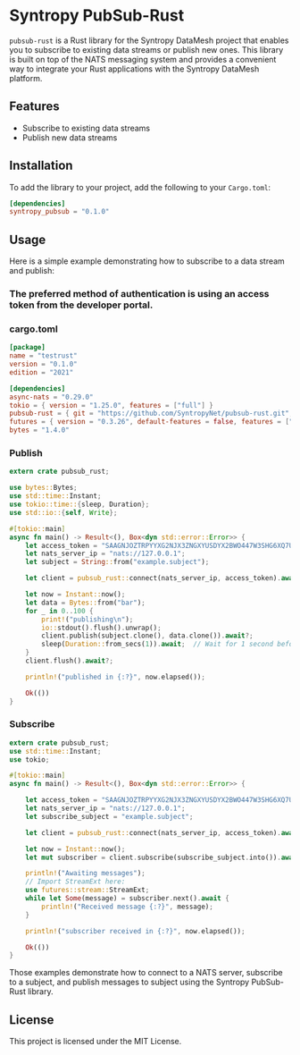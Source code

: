 # Syntropy PubSub-Rust

`pubsub-rust` is a Rust library for the Syntropy DataMesh project that enables you to subscribe to existing data streams or publish new ones. This library is built on top of the NATS messaging system and provides a convenient way to integrate your Rust applications with the Syntropy DataMesh platform.

## Features

- Subscribe to existing data streams
- Publish new data streams

## Installation

To add the library to your project, add the following to your `Cargo.toml`:

```toml
[dependencies]
syntropy_pubsub = "0.1.0"
```

## Usage
Here is a simple example demonstrating how to subscribe to a data stream and publish:

### The preferred method of authentication is using an access token from the developer portal.

### cargo.toml
```toml
[package]
name = "testrust"
version = "0.1.0"
edition = "2021"

[dependencies]
async-nats = "0.29.0"
tokio = { version = "1.25.0", features = ["full"] }
pubsub-rust = { git = "https://github.com/SyntropyNet/pubsub-rust.git", branch = "main" }
futures = { version = "0.3.26", default-features = false, features = ["std", "async-await"] }
bytes = "1.4.0"
```

### Publish
```rust
extern crate pubsub_rust;

use bytes::Bytes;
use std::time::Instant;
use tokio::time::{sleep, Duration};
use std::io::{self, Write};

#[tokio::main]
async fn main() -> Result<(), Box<dyn std::error::Error>> {
    let access_token = "SAAGNJOZTRPYYXG2NJX3ZNGXYUSDYX2BWO447W3SHG6XQ7U66RWHQ3JUXM";
    let nats_server_ip = "nats://127.0.0.1";
    let subject = String::from("example.subject");

    let client = pubsub_rust::connect(nats_server_ip, access_token).await?;

    let now = Instant::now();
    let data = Bytes::from("bar");
    for _ in 0..100 {
        print!("publishing\n");
        io::stdout().flush().unwrap();
        client.publish(subject.clone(), data.clone()).await?;
        sleep(Duration::from_secs(1)).await;  // Wait for 1 second before the next publish
    }
    client.flush().await?;

    println!("published in {:?}", now.elapsed());

    Ok(())
}
```

### Subscribe
```rust
extern crate pubsub_rust;
use std::time::Instant;
use tokio;

#[tokio::main]
async fn main() -> Result<(), Box<dyn std::error::Error>> {

    let access_token = "SAAGNJOZTRPYYXG2NJX3ZNGXYUSDYX2BWO447W3SHG6XQ7U66RWHQ3JUXM";
    let nats_server_ip = "nats://127.0.0.1";
    let subscribe_subject = "example.subject";

    let client = pubsub_rust::connect(nats_server_ip, access_token).await?;

    let now = Instant::now();
    let mut subscriber = client.subscribe(subscribe_subject.into()).await.unwrap();

    println!("Awaiting messages");
    // Import StreamExt here:
    use futures::stream::StreamExt;
    while let Some(message) = subscriber.next().await {
        println!("Received message {:?}", message);
    }

    println!("subscriber received in {:?}", now.elapsed());

    Ok(())
}
```
Those examples demonstrate how to connect to a NATS server, subscribe to a subject, and publish messages to subject using the Syntropy PubSub-Rust library.

## License
This project is licensed under the MIT License.